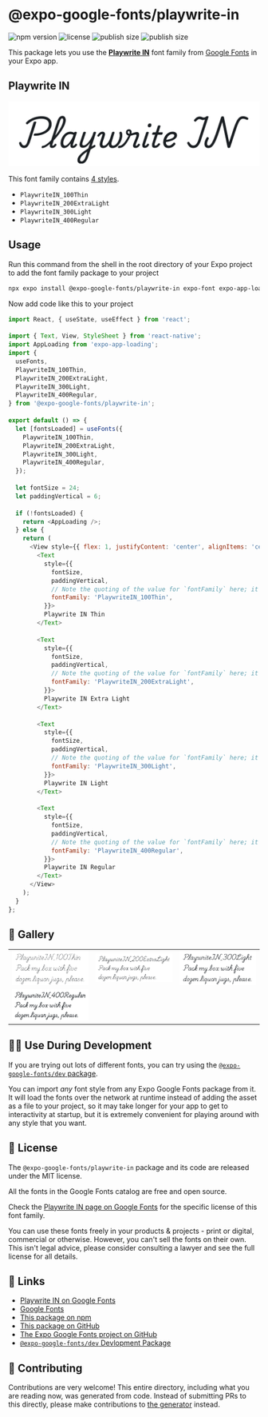 # @expo-google-fonts/playwrite-in

![npm version](https://flat.badgen.net/npm/v/@expo-google-fonts/playwrite-in)
![license](https://flat.badgen.net/github/license/expo/google-fonts)
![publish size](https://flat.badgen.net/packagephobia/install/@expo-google-fonts/playwrite-in)
![publish size](https://flat.badgen.net/packagephobia/publish/@expo-google-fonts/playwrite-in)

This package lets you use the [**Playwrite IN**](https://fonts.google.com/specimen/Playwrite+IN) font family from [Google Fonts](https://fonts.google.com/) in your Expo app.

## Playwrite IN

![Playwrite IN](./font-family.png)

This font family contains [4 styles](#-gallery).

- `PlaywriteIN_100Thin`
- `PlaywriteIN_200ExtraLight`
- `PlaywriteIN_300Light`
- `PlaywriteIN_400Regular`

## Usage

Run this command from the shell in the root directory of your Expo project to add the font family package to your project
```sh
npx expo install @expo-google-fonts/playwrite-in expo-font expo-app-loading
```

Now add code like this to your project
```js
import React, { useState, useEffect } from 'react';

import { Text, View, StyleSheet } from 'react-native';
import AppLoading from 'expo-app-loading';
import {
  useFonts,
  PlaywriteIN_100Thin,
  PlaywriteIN_200ExtraLight,
  PlaywriteIN_300Light,
  PlaywriteIN_400Regular,
} from '@expo-google-fonts/playwrite-in';

export default () => {
  let [fontsLoaded] = useFonts({
    PlaywriteIN_100Thin,
    PlaywriteIN_200ExtraLight,
    PlaywriteIN_300Light,
    PlaywriteIN_400Regular,
  });

  let fontSize = 24;
  let paddingVertical = 6;

  if (!fontsLoaded) {
    return <AppLoading />;
  } else {
    return (
      <View style={{ flex: 1, justifyContent: 'center', alignItems: 'center' }}>
        <Text
          style={{
            fontSize,
            paddingVertical,
            // Note the quoting of the value for `fontFamily` here; it expects a string!
            fontFamily: 'PlaywriteIN_100Thin',
          }}>
          Playwrite IN Thin
        </Text>

        <Text
          style={{
            fontSize,
            paddingVertical,
            // Note the quoting of the value for `fontFamily` here; it expects a string!
            fontFamily: 'PlaywriteIN_200ExtraLight',
          }}>
          Playwrite IN Extra Light
        </Text>

        <Text
          style={{
            fontSize,
            paddingVertical,
            // Note the quoting of the value for `fontFamily` here; it expects a string!
            fontFamily: 'PlaywriteIN_300Light',
          }}>
          Playwrite IN Light
        </Text>

        <Text
          style={{
            fontSize,
            paddingVertical,
            // Note the quoting of the value for `fontFamily` here; it expects a string!
            fontFamily: 'PlaywriteIN_400Regular',
          }}>
          Playwrite IN Regular
        </Text>
      </View>
    );
  }
};

```

## 🔡 Gallery


||||
|-|-|-|
|![PlaywriteIN_100Thin](./PlaywriteIN_100Thin.ttf.png)|![PlaywriteIN_200ExtraLight](./PlaywriteIN_200ExtraLight.ttf.png)|![PlaywriteIN_300Light](./PlaywriteIN_300Light.ttf.png)||
|![PlaywriteIN_400Regular](./PlaywriteIN_400Regular.ttf.png)||||


## 👩‍💻 Use During Development

If you are trying out lots of different fonts, you can try using the [`@expo-google-fonts/dev` package](https://github.com/expo/google-fonts/tree/master/font-packages/dev#readme).

You can import *any* font style from any Expo Google Fonts package from it. It will load the fonts
over the network at runtime instead of adding the asset as a file to your project, so it may take longer
for your app to get to interactivity at startup, but it is extremely convenient
for playing around with any style that you want.

## 📖 License

The `@expo-google-fonts/playwrite-in` package and its code are released under the MIT license.

All the fonts in the Google Fonts catalog are free and open source.

Check the [Playwrite IN page on Google Fonts](https://fonts.google.com/specimen/Playwrite+IN) for the specific license of this font family.

You can use these fonts freely in your products & projects - print or digital, commercial or otherwise. However, you can't sell the fonts on their own. This isn't legal advice, please consider consulting a lawyer and see the full license for all details.

## 🔗 Links

- [Playwrite IN on Google Fonts](https://fonts.google.com/specimen/Playwrite+IN)
- [Google Fonts](https://fonts.google.com/)
- [This package on npm](https://www.npmjs.com/package/@expo-google-fonts/playwrite-in)
- [This package on GitHub](https://github.com/expo/google-fonts/tree/master/font-packages/playwrite-in)
- [The Expo Google Fonts project on GitHub](https://github.com/expo/google-fonts)
- [`@expo-google-fonts/dev` Devlopment Package](https://github.com/expo/google-fonts/tree/master/font-packages/dev)

## 🤝 Contributing

Contributions are very welcome! This entire directory, including what you are reading now, was generated from code. Instead of submitting PRs to this directly, please make contributions to [the generator](https://github.com/expo/google-fonts/tree/master/packages/generator) instead.
